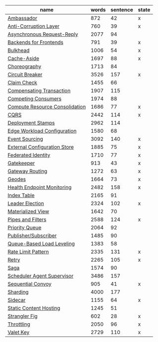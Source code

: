 
| name                                                                                                                           | words | sentence | state |
| ------------------------------------------------------------------------------------------------------------------------------ | ----- | -------- | ----- |
| [Ambassador](https://learn.microsoft.com/en-us/azure/architecture/patterns/ambassador)                                         | 872   | 42       | x     |
| [Anti-Corruption Layer](https://learn.microsoft.com/en-us/azure/architecture/patterns/anti-corruption-layer)                   | 760   | 39       |    x   |
| [Asynchronous Request-Reply](https://learn.microsoft.com/en-us/azure/architecture/patterns/async-request-reply)                | 2077  | 94       |       |
| [Backends for Frontends](https://learn.microsoft.com/en-us/azure/architecture/patterns/backends-for-frontends)                 | 791   | 39       | x     |
| [Bulkhead](https://learn.microsoft.com/en-us/azure/architecture/patterns/bulkhead)                                             | 1006  | 54       | x     |
| [Cache-Aside](https://learn.microsoft.com/en-us/azure/architecture/patterns/cache-aside)                                       | 1697  | 88       |   x    |
| [Choreography](https://learn.microsoft.com/en-us/azure/architecture/patterns/choreography)                                     | 1713  | 84       |       |
| [Circuit Breaker](https://learn.microsoft.com/en-us/azure/architecture/patterns/circuit-breaker)                               | 3526  | 157      | x     |
| [Claim Check](https://learn.microsoft.com/en-us/azure/architecture/patterns/claim-check)                                       | 1455  | 66       |       |
| [Compensating Transaction](https://learn.microsoft.com/en-us/azure/architecture/patterns/compensating-transaction)             | 1907  | 115      |       |
| [Competing Consumers](https://learn.microsoft.com/en-us/azure/architecture/patterns/competing-consumers)                       | 1974  | 88       |       |
| [Compute Resource Consolidation](https://learn.microsoft.com/en-us/azure/architecture/patterns/compute-resource-consolidation) | 1686  | 77       | x     |
| [CQRS](https://learn.microsoft.com/en-us/azure/architecture/patterns/cqrs)                                                     | 2442  | 114      | x     |
| [Deployment Stamps](https://learn.microsoft.com/en-us/azure/architecture/patterns/deployment-stamp)                            | 2962  | 114      |       |
| [Edge Workload Configuration](https://learn.microsoft.com/en-us/azure/architecture/patterns/edge-workload-configuration)       | 1580  | 68       |       |
| [Event Sourcing](https://learn.microsoft.com/en-us/azure/architecture/patterns/event-sourcing)                                 | 3092  | 140      |    x  |
| [External Configuration Store](https://learn.microsoft.com/en-us/azure/architecture/patterns/external-configuration-store)     | 1885  | 75       | x     |
| [Federated Identity](https://learn.microsoft.com/en-us/azure/architecture/patterns/federated-identity)                         | 1710  | 77       | x     |
| [Gatekeeper](https://learn.microsoft.com/en-us/azure/architecture/patterns/gatekeeper)                                         | 913   | 43       |   x   |
| [Gateway Routing](https://learn.microsoft.com/en-us/azure/architecture/patterns/gateway-routing)                               | 1272  | 63       | x     |
| [Geodes](https://learn.microsoft.com/en-us/azure/architecture/patterns/geodes)                                                 | 1664  | 73       | x     |
| [Health Endpoint Monitoring](https://learn.microsoft.com/en-us/azure/architecture/patterns/health-endpoint-monitoring)         | 2482  | 158      | x     |
| [Index Table](https://learn.microsoft.com/en-us/azure/architecture/patterns/index-table)                                       | 2165  | 91       |       |
| [Leader Election](https://learn.microsoft.com/en-us/azure/architecture/patterns/leader-election)                               | 2324  | 102      | x     |
| [Materialized View](https://learn.microsoft.com/en-us/azure/architecture/patterns/materialized-view)                           | 1642  | 70       |       |
| [Pipes and Filters](https://learn.microsoft.com/en-us/azure/architecture/patterns/pipes-and-filters)                           | 2588  | 124      |  x     |
| [Priority Queue](https://learn.microsoft.com/en-us/azure/architecture/patterns/priority-queue)                                 | 2064  | 92       |       |
| [Publisher/Subscriber](https://learn.microsoft.com/en-us/azure/architecture/patterns/publisher-subscriber)                     | 1485  | 90       |       |
| [Queue-Based Load Leveling](https://learn.microsoft.com/en-us/azure/architecture/patterns/queue-based-load-leveling)           | 1383  | 58       |       |
| [Rate Limit Pattern](https://learn.microsoft.com/en-us/azure/architecture/patterns/rate-limiting-pattern)                      | 2335  | 131      |    x   |
| [Retry](https://learn.microsoft.com/en-us/azure/architecture/patterns/retry)                                                   | 2265  | 105      | x     |
| [Saga](https://learn.microsoft.com/en-us/azure/architecture/reference-architectures/saga/saga)                                 | 1574  | 90       |       |
| [Scheduler Agent Supervisor](https://learn.microsoft.com/en-us/azure/architecture/patterns/scheduler-agent-supervisor)         | 3486  | 157      |       |
| [Sequential Convoy](https://learn.microsoft.com/en-us/azure/architecture/patterns/sequential-convoy)                           | 905   | 41       |   x    |
| [Sharding](https://learn.microsoft.com/en-us/azure/architecture/patterns/sharding)                                             | 4000  | 177      |       |
| [Sidecar](https://learn.microsoft.com/en-us/azure/architecture/patterns/sidecar)                                               | 1155  | 64       | x     |
| [Static Content Hosting](https://learn.microsoft.com/en-us/azure/architecture/patterns/static-content-hosting)                 | 1245  | 51       |       |
| [Strangler Fig](https://learn.microsoft.com/en-us/azure/architecture/patterns/strangler-fig)                                   | 602   | 28       |    x   |
| [Throttling](https://learn.microsoft.com/en-us/azure/architecture/patterns/throttling)                                         | 2050  | 96       |  x   |
| [Valet Key](https://learn.microsoft.com/en-us/azure/architecture/patterns/valet-key)                                           | 2729  | 110      |  x    |